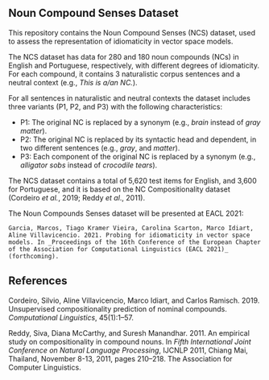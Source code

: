 Noun Compound Senses Dataset
----------------------------

This repository contains the Noun Compound Senses (NCS) dataset, used to assess the representation of idiomaticity in vector space models.

The NCS dataset has data for 280 and 180 noun compounds (NCs) in English and Portuguese, respectively, with different degrees of idiomaticity. For each compound, it contains 3 naturalistic corpus sentences and a neutral context (e.g., _This is a/an NC._).

For all sentences in naturalistic and neutral contexts the dataset includes three variants (P1, P2, and P3) with the following characteristics:

  * P1: The original NC is replaced by a synonym (e.g., _brain_ instead of _gray matter_).
  * P2: The original NC is replaced by its syntactic head and dependent, in two different sentences (e.g., _gray_, and _matter_).
  * P3: Each component of the original NC is replaced by a synonym (e.g., _alligator sobs_ instead of _crocodile tears_).

The NCS dataset contains a total of 5,620 test items for English, and 3,600 for Portuguese, and it is based on the NC Compositionality dataset (Cordeiro _et al._, 2019; Reddy _et al_., 2011).

The Noun Compounds Senses dataset will be presented at EACL 2021:

```
Garcia, Marcos, Tiago Kramer Vieira, Carolina Scarton, Marco Idiart, Aline Villavicencio. 2021. Probing for idiomaticity in vector space models. In _Proceedings of the 16th Conference of the European Chapter of the Association for Computational Linguistics (EACL 2021)_ (forthcoming).
```

## References
Cordeiro, Silvio, Aline Villavicencio, Marco Idiart, and Carlos Ramisch. 2019. Unsupervised compositionality prediction of nominal compounds. _Computational Linguistics_, 45(1):1–57.

Reddy, Siva, Diana McCarthy, and Suresh Manandhar. 2011. An empirical study on compositionality in compound nouns. In _Fifth International Joint Conference on Natural Language Processing_, IJCNLP 2011, Chiang Mai, Thailand, November 8-13, 2011, pages 210–218. The Association for Computer Linguistics.
